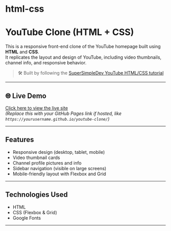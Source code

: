 # html-css
# YouTube Clone (HTML + CSS)

This is a responsive front-end clone of the YouTube homepage built using **HTML** and **CSS**.  
It replicates the layout and design of YouTube, including video thumbnails, channel info, and responsive behavior.

> 🛠 Built by following the [SuperSimpleDev YouTube HTML/CSS tutorial](https://youtu.be/G3e-cpL7ofc?si=fb1idtjOTVYc_g2-)

---

## 🌐 Live Demo

[Click here to view the live site](#)  
*(Replace this with your GitHub Pages link if hosted, like `https://yourusername.github.io/youtube-clone/`)*

---

##  Features

-  Responsive design (desktop, tablet, mobile)
-  Video thumbnail cards
-  Channel profile pictures and info
-  Sidebar navigation (visible on large screens)
-  Mobile-friendly layout with Flexbox and Grid

---

##  Technologies Used

- HTML
- CSS (Flexbox & Grid)
- Google Fonts
---
